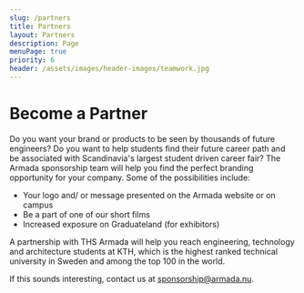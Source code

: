 ```yaml
---
slug: /partners
title: Partners
layout: Partners
description: Page
menuPage: true
priority: 6
header: /assets/images/header-images/teamwork.jpg
---
```

# Become a Partner

Do you want your brand or products to be seen by thousands of future engineers? Do you want to help students find their future career path and be associated with Scandinavia's largest student driven career fair? The Armada sponsorship team will help you find the perfect branding opportunity for your company. Some of the possibilities include:

* Your logo and/ or message presented on the Armada website or on campus
* Be a part of one of our short films
* Increased exposure on Graduateland (for exhibitors)

A partnership with THS Armada will help you reach engineering, technology and architecture students at KTH, which is the highest ranked technical university in Sweden and among the top 100 in the world. 

If this sounds interesting, contact us at [sponsorship@armada.nu](mailto:sponsorship@armada.nu).